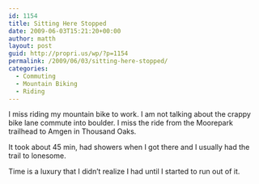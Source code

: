 ```yaml
---
id: 1154
title: Sitting Here Stopped
date: 2009-06-03T15:21:20+00:00
author: matth
layout: post
guid: http://propri.us/wp/?p=1154
permalink: /2009/06/03/sitting-here-stopped/
categories:
  - Commuting
  - Mountain Biking
  - Riding
---
```

I miss riding my mountain bike to work. I am not talking about the crappy bike lane commute into boulder. I miss the ride from the Moorepark trailhead to Amgen in Thousand Oaks.

It took about 45 min, had showers when I got there and I usually had the trail to lonesome. 

Time is a luxury that I didn&#8217;t realize I had until I started to run out of it.